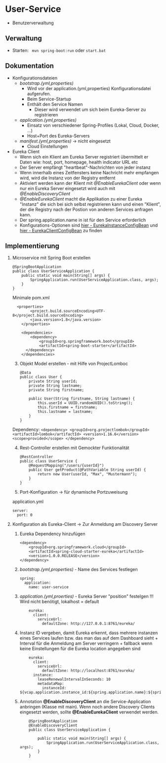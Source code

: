 # User-Service
- Benutzerverwaltung

## Verwaltung
- Starten: ``` mvn spring-boot:run``` oder ```start.bat```

## Dokumentation
- Konfigurationsdateien
	- *bootstrap.(yml,properties)*
		- Wird vor der application.(yml,properties) Konfigurationsdatei aufgerufen.
		- Beim Service-Startup 
		- Enthält den Service Namen
			- Dieser wird verwendet um sich beim Eureka-Server zu registrieren 
	- *application.(yml,properties)*
		- Einsatz von verschiedener Spring-Profiles (Lokal, Cloud, Docker, ...)
		- Host+Port des Eureka-Servers
	- *manifest.(yml,properties)* -> nicht eingesetzt
		- Cloud Einstellungen	
- Eureka Client
	- Wenn sich ein Klient am Eureka Server registriert übermittelt er Daten wie: host, port, homepage, health indicator URL etc
	- Der Server empfängt "heartbeat"-Nachrichten von jeder instanz
	- Wenn innerhalb eines Zeitfensters keine Nachricht mehr empfangen wird, wird die Instanz von der Registry entfernt
	- Aktiviert werden kann der Klient mit *@EnableEurekaClient* oder wenn nur ein Eureka Server eingesetzt wird auch mit *@EnableDiscoveryClient*
	- *@EnableEurekaClient* macht die Applikation zu einer Eureka "Instanz" die sich bei sich selbst registrieren kann und einen "Klient", der die Registry nach der Postion von anderen Services anfragen kann.
	- Der spring.application.name in ist für den Service erforderlich
	- Konfigurations-Optionen sind [hier - EurekaInstanceConfigBean](https://github.com/spring-cloud/spring-cloud-netflix/blob/master/spring-cloud-netflix-core/src/main/java/org/springframework/cloud/netflix/eureka/EurekaInstanceConfigBean.java) und [hier - EurekaClientConfigBean](https://github.com/spring-cloud/spring-cloud-netflix/blob/master/spring-cloud-netflix-core/src/main/java/org/springframework/cloud/netflix/eureka/EurekaClientConfigBean.java) zu finden 

## Implementierung

1.  Microservice mit Spring Boot erstellen 
	```
	@SpringBootApplication
	public class UserServiceApplication {
	    public static void main(String[] args) {
	        SpringApplication.run(UserServiceApplication.class, args);
	    }
	}
	```
	Minimale pom.xml
	```
	  <properties>
			<project.build.sourceEncoding>UTF-8</project.build.sourceEncoding>
			<java.version>1.8</java.version>
		</properties>
	
		<dependencies>
			<dependency>
				<groupId>org.springframework.boot</groupId>
				<artifactId>spring-boot-starter</artifactId>
		  </dependency>
		</dependencies>
	```
	3. Objekt Model erstellen - mit Hilfe von ProjectLomboc
		```
		@Data
		public class User {		
			private String userId;
			private String lastname;
			private String firstname;
			
			public User(String firstname, String lastname) {
				this.userId = UUID.randomUUID().toString();
				this.firstname = firstname;
				this.lastname = lastname;
			}
		}
		```
	Dependency:
		```
			<dependency>
				<groupId>org.projectlombok</groupId>
				<artifactId>lombok</artifactId>
				<version>1.16.6</version>
				<scope>provided</scope>
			</dependency>
		```

	4. Rest-Controller erstellen mit Gemockter Funktionalität
		```
		@RestController
		public class UserService {
			@RequestMapping("/users/{userId}")
		    public User getProduct(@PathVariable String userId) {		
		        return new User(userId, "Max", "Mustermann");
		    }
		}
		```
	
	5. Port-Konfiguration -> für dynamische Portzuweisung
	
	application.yml

	```
	server:
	  port: 0
	```
2. Konfiguration als Eureka-Client -> Zur Anmeldung am Discovery Server
	1. Eureka Dependency hinzufügen
	
		```
		<dependency>
			<groupId>org.springframework.cloud</groupId>
			<artifactId>spring-cloud-starter-eureka</artifactId>
			<version>1.0.0.RELEASE</version>
		</dependency>
		```
	1. *bootstrap.(yml,properties)* - Name des Services festlegen
	
		```
		spring:
		  application:
		    name: user-service	
		```
	2. *application.(yml,proerties)* - Eureka Server "position" festelgen !!! Wird nicht benötigt, lokalhost = default
	
		```
			eureka:
			  client:
			    serviceUrl:
			      defaultZone: http://127.0.0.1:8761/eureka/	
		```
	3. Instanz ID vergeben, damit Eureka erkennt, dass mehrere instanzen eines Services laufen bzw. das man das auf dem Dashboard sieht + Interval für die Anmeldung am Server verringern + fallback wenn keine Einstellungen für die Eureka location angegeben sind
	
		```
			eureka:
			  client:
			    serviceUrl:
			      defaultZone: http://localhost:8761/eureka/
			  instance:
			    leaseRenewalIntervalInSeconds: 10
			    metadataMap:
			      instanceId: ${vcap.application.instance_id:${spring.application.name}:${spring.application.instance_id:${random.value}}}
		```	
	3. Annotation **@EnableDiscoveryClient** an die Service-Application anbringen (Klasse mit main). Wenn noch andere Discovery Clients eingesetzt werden, sollte **@EnableEurekaClient** verwendet werden.
		```
			@SpringBootApplication
			@EnableDiscoveryClient
			public class UserServiceApplication {
			
			    public static void main(String[] args) {
			        SpringApplication.run(UserServiceApplication.class, args);
			    }
			}	
		```
		

